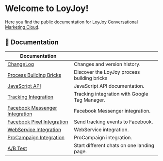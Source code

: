 # Welcome to LoyJoy!

Here you find the public documentation for [LoyJoy Conversational Marketing Cloud](https://www.loyjoy.com).

## 📖 Documentation

| Documentation                                                                         |                                                  |
| ------------------------------------------------------------------------------------- | ------------------------------------------------ |
| [ChangeLog](CHANGELOG.md)                                                             | Changes and version history.                     |
| [Process Building Bricks](documentation/process_building_blocks/PROCESS_BUILDING_BLOCKS.md)| Discover the LoyJoy process building bricks      |
| [JavaScript API](documentation/JAVASCRIPT_API.md)                                     | JavaScript API documentation.                    |
| [Tracking Integration](documentation/GOOGLE_TAG_MANAGER.md)                           | Tracking integration with Google Tag Manager.    |
| [Facebook Messenger Integration](documentation/FACEBOOK_INTEGRATION.md)               | Facebook Messenger integration.                  |
| [Facebook Pixel Integration](documentation/FACEBOOK_PIXEL.md)                         | Send tracking events to Facebook.                |
| [WebService Integration](documentation/WEBSERVICE_INTEGRATION.md)                     | WebService integration.                          |
| [ProCampaign Integration](documentation/pro_campaign/OVERVIEW.md)     | ProCampaign integration.                         |
| [A/B Test](documentation/DYNAMIC_LANDING_PAGE.md)                                     | Start different chats on one landing page.       |
